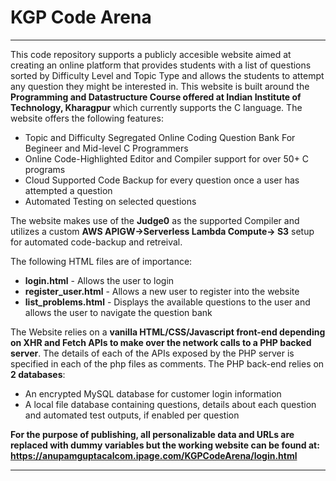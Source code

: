 # KGP Code Arena
---
This code repository supports a publicly accesible website aimed at creating an online platform that provides students with a list of questions sorted by Difficulty Level and Topic Type and allows the students to attempt any question they might be interested in. This website is built around the **Programming and Datastructure Course offered at Indian Institute of Technology, Kharagpur** which currently supports the C language. The website offers the following features: 

- Topic and Difficulty Segregated Online Coding Question Bank For Begineer and Mid-level C Programmers
- Online Code-Highlighted Editor and Compiler support for over 50+ C programs
- Cloud Supported Code Backup for every question once a user has attempted a question
- Automated Testing on selected questions

The website makes use of the **Judge0** as the supported Compiler and utilizes a custom **AWS APIGW->Serverless Lambda Compute-> S3** setup for automated code-backup and retreival.

The following HTML files are of importance: 
- **login.html** - Allows the user to login
- **register_user.html** - Allows a new user to register into the website
- **list_problems.html** - Displays the available questions to the user and allows the user to navigate the question bank

The Website relies on a **vanilla HTML/CSS/Javascript front-end depending on XHR and Fetch APIs to make over the network calls to a PHP backed server**. The details of each of the APIs exposed by the PHP server is specified in each of the php files as comments. The PHP back-end relies on **2 databases**: 
- An encrypted MySQL database for customer login information
- A local file database containing questions, details about each question and automated test outputs, if enabled per question

**For the purpose of publishing, all personalizable data and URLs are replaced with dummy variables but the working website can be found at: https://anupamguptacalcom.ipage.com/KGPCodeArena/login.html**

---